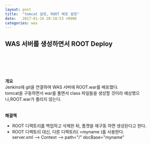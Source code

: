 ```yaml
---
layout: post
title:  "tomcat 설정, ROOT 배포 설정"
date:   2017-01-16 20:10:53 +0900
categories: was
---
```



## WAS 서버를 생성하면서 ROOT Deploy

<br>
<br>
<br>
<br>

**개요**  
Jenkins에 git을 연결하여 WAS 서버에 ROOT.war를 배포했다.  
tomcat을 구동하면서 war를 풀면서 class 파일들을 생성할 것이라 예상했으나,ROOT.war가 풀리지 않는다.  
<br>
<br>
**해결책**  
* ROOT 디렉토리를 백업하고 삭제한 뒤, 톰캣을 재구동 하면 생성된다고 한다.  
* ROOT 디렉토리 대신, 다른 디렉토리( =myname )를 사용한다.  
  server.xml --> Context --> path="/" docBase="myname"  
